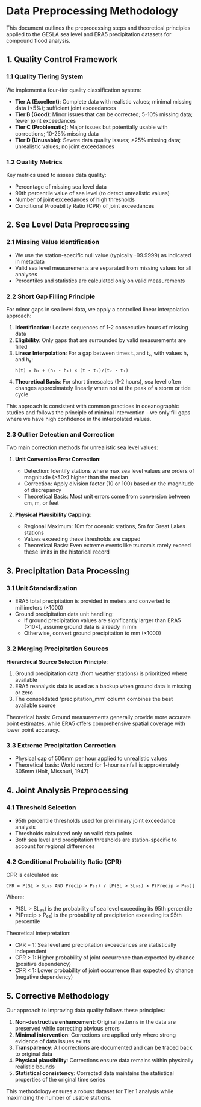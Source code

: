 # Data Preprocessing Methodology

This document outlines the preprocessing steps and theoretical principles applied to the GESLA sea level and ERA5 precipitation datasets for compound flood analysis.

## 1. Quality Control Framework

### 1.1 Quality Tiering System

We implement a four-tier quality classification system:

- **Tier A (Excellent)**: Complete data with realistic values; minimal missing data (<5%); sufficient joint exceedances
- **Tier B (Good)**: Minor issues that can be corrected; 5-10% missing data; fewer joint exceedances
- **Tier C (Problematic)**: Major issues but potentially usable with corrections; 10-25% missing data
- **Tier D (Unusable)**: Severe data quality issues; >25% missing data; unrealistic values; no joint exceedances

### 1.2 Quality Metrics

Key metrics used to assess data quality:
- Percentage of missing sea level data
- 99th percentile value of sea level (to detect unrealistic values)
- Number of joint exceedances of high thresholds
- Conditional Probability Ratio (CPR) of joint exceedances

## 2. Sea Level Data Preprocessing

### 2.1 Missing Value Identification

- We use the station-specific null value (typically -99.9999) as indicated in metadata
- Valid sea level measurements are separated from missing values for all analyses
- Percentiles and statistics are calculated only on valid measurements

### 2.2 Short Gap Filling Principle

For minor gaps in sea level data, we apply a controlled linear interpolation approach:

1. **Identification**: Locate sequences of 1-2 consecutive hours of missing data
2. **Eligibility**: Only gaps that are surrounded by valid measurements are filled
3. **Linear Interpolation**: For a gap between times t₁ and t₂, with values h₁ and h₂:
   ```
   h(t) = h₁ + (h₂ - h₁) × (t - t₁)/(t₂ - t₁)
   ```
4. **Theoretical Basis**: For short timescales (1-2 hours), sea level often changes approximately linearly when not at the peak of a storm or tide cycle

This approach is consistent with common practices in oceanographic studies and follows the principle of minimal intervention - we only fill gaps where we have high confidence in the interpolated values.

### 2.3 Outlier Detection and Correction

Two main correction methods for unrealistic sea level values:

1. **Unit Conversion Error Correction**:
   - Detection: Identify stations where max sea level values are orders of magnitude (>50×) higher than the median
   - Correction: Apply division factor (10 or 100) based on the magnitude of discrepancy
   - Theoretical Basis: Most unit errors come from conversion between cm, m, or feet

2. **Physical Plausibility Capping**:
   - Regional Maximum: 10m for oceanic stations, 5m for Great Lakes stations
   - Values exceeding these thresholds are capped
   - Theoretical Basis: Even extreme events like tsunamis rarely exceed these limits in the historical record

## 3. Precipitation Data Processing

### 3.1 Unit Standardization

- ERA5 total precipitation is provided in meters and converted to millimeters (×1000)
- Ground precipitation data unit handling:
  - If ground precipitation values are significantly larger than ERA5 (>10×), assume ground data is already in mm
  - Otherwise, convert ground precipitation to mm (×1000)

### 3.2 Merging Precipitation Sources

**Hierarchical Source Selection Principle**:
1. Ground precipitation data (from weather stations) is prioritized where available
2. ERA5 reanalysis data is used as a backup when ground data is missing or zero
3. The consolidated 'precipitation_mm' column combines the best available source

Theoretical basis: Ground measurements generally provide more accurate point estimates, while ERA5 offers comprehensive spatial coverage with lower point accuracy.

### 3.3 Extreme Precipitation Correction

- Physical cap of 500mm per hour applied to unrealistic values
- Theoretical basis: World record for 1-hour rainfall is approximately 305mm (Holt, Missouri, 1947)

## 4. Joint Analysis Preprocessing

### 4.1 Threshold Selection

- 95th percentile thresholds used for preliminary joint exceedance analysis
- Thresholds calculated only on valid data points
- Both sea level and precipitation thresholds are station-specific to account for regional differences

### 4.2 Conditional Probability Ratio (CPR)

CPR is calculated as:
```
CPR = P(SL > SL₉₅ AND Precip > P₉₅) / [P(SL > SL₉₅) × P(Precip > P₉₅)]
```

Where:
- P(SL > SL₉₅) is the probability of sea level exceeding its 95th percentile
- P(Precip > P₉₅) is the probability of precipitation exceeding its 95th percentile

Theoretical interpretation:
- CPR = 1: Sea level and precipitation exceedances are statistically independent
- CPR > 1: Higher probability of joint occurrence than expected by chance (positive dependency)
- CPR < 1: Lower probability of joint occurrence than expected by chance (negative dependency)

## 5. Corrective Methodology

Our approach to improving data quality follows these principles:

1. **Non-destructive enhancement**: Original patterns in the data are preserved while correcting obvious errors
2. **Minimal intervention**: Corrections are applied only where strong evidence of data issues exists
3. **Transparency**: All corrections are documented and can be traced back to original data
4. **Physical plausibility**: Corrections ensure data remains within physically realistic bounds
5. **Statistical consistency**: Corrected data maintains the statistical properties of the original time series

This methodology ensures a robust dataset for Tier 1 analysis while maximizing the number of usable stations.